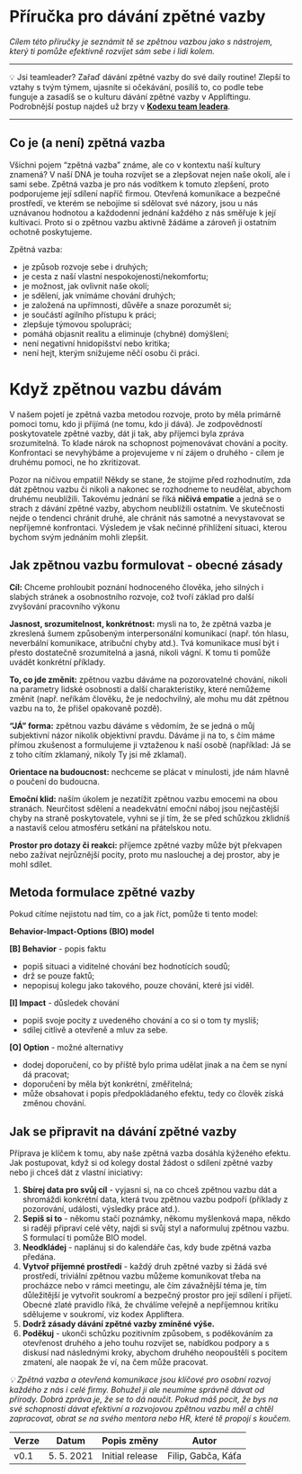 # Příručka pro dávání zpětné vazby

*Cílem této příručky je seznámit tě se zpětnou vazbou jako s nástrojem, který ti pomůže efektivně rozvíjet sám sebe i lidi kolem.*

---

💡 Jsi teamleader? Zařaď dávání zpětné vazby do své daily routine! Zlepší to vztahy s tvým týmem, ujasníte si očekávání, posílíš to, co podle tebe funguje a zasadíš se o kulturu dávání zpětné vazby v Appliftingu. Podrobnější postup najdeš už brzy v [**Kodexu team leadera**](./team-leader-codex.md).

---

## Co je (a není) zpětná vazba

Všichni pojem “zpětná vazba” známe, ale co v kontextu naší kultury znamená? V naší DNA je touha rozvíjet se a zlepšovat nejen naše okolí, ale i sami sebe. Zpětná vazba je pro nás vodítkem k tomuto zlepšení, proto podporujeme její sdílení napříč firmou. Otevřená komunikace a bezpečné prostředí, ve kterém se nebojíme si sdělovat své názory, jsou u nás uznávanou hodnotou a každodenní jednání každého z nás směřuje k její kultivaci. Proto si o zpětnou vazbu aktivně žádáme a zároveň ji ostatním ochotně poskytujeme.
	
Zpětná vazba:

* je způsob rozvoje sebe i druhých;
* je cesta z naší vlastní nespokojenosti/nekomfortu;
* je možnost, jak ovlivnit naše okolí;
* je sdělení, jak vnímáme chování druhých;
* je založená na upřímnosti, důvěře a snaze porozumět si;
* je součástí agilního přístupu k práci;
* zlepšuje týmovou spolupráci;
* pomáhá objasnit realitu a eliminuje (chybné) domýšlení;
* není negativní hnidopišství nebo kritika;
* není hejt, kterým snižujeme něčí osobu či práci.

# Když zpětnou vazbu dávám

V našem pojetí je zpětná vazba metodou rozvoje, proto by měla primárně pomoci tomu, kdo ji přijímá (ne tomu, kdo ji dává). Je zodpovědností poskytovatele zpětné vazby, dát ji tak, aby příjemci byla zpráva srozumitelná. To klade nárok na schopnost pojmenovávat chování a pocity. Konfrontaci se nevyhýbáme a projevujeme v ní zájem o druhého - cílem je druhému pomoci, ne ho zkritizovat.

Pozor na ničivou empatii! Někdy se stane, že stojíme před rozhodnutím, zda dát zpětnou vazbu či nikoli a nakonec se rozhodneme to neudělat, abychom druhému neublížili. Takovému jednání se říká **ničivá empatie** a jedná se o strach z dávání zpětné vazby, abychom neublížili ostatním. Ve skutečnosti nejde o tendenci chránit druhé, ale chránit nás samotné a nevystavovat se nepříjemné konfrontaci. Výsledem je však nečinné přihlížení situaci, kterou bychom svým jednáním mohli zlepšit.

## Jak zpětnou vazbu formulovat - obecné zásady

**Cíl:** Chceme prohloubit poznání hodnoceného člověka, jeho silných i slabých stránek a osobnostního rozvoje, což tvoří základ pro další zvyšování pracovního výkonu

**Jasnost, srozumitelnost, konkrétnost:** mysli na to, že zpětná vazba je zkreslená šumem způsobeným interpersonální komunikací (např. tón hlasu, neverbální komunikace, atribuční chyby atd.). Tvá komunikace musí být i přesto dostatečně srozumitelná a jasná, nikoli vágní. K tomu ti pomůže uvádět konkrétní příklady.

**To, co jde změnit:** zpětnou vazbu dáváme na pozorovatelné chování, nikoli na parametry lidské osobnosti a další charakteristiky, které nemůžeme změnit (např. neříkám člověku, že je nedochvilný, ale mohu mu dát zpětnou vazbu na to, že přišel opakovaně pozdě).

**“JÁ” forma:** zpětnou vazbu dáváme s vědomím, že se jedná o můj subjektivní názor nikolik objektivní pravdu. Dáváme ji na to, s čím máme přímou zkušenost a formulujeme ji vztaženou k naší osobě (například: Já se z toho cítím zklamaný, nikoly Ty jsi mě zklamal).

**Orientace na budoucnost:** nechceme se plácat v minulosti, jde nám hlavně o poučení do budoucna.

**Emoční klid:** naším úkolem je nezatížit zpětnou vazbu emocemi na obou stranách. Neurčitost sdělení a neadekvátní emoční náboj jsou nejčastější chyby na straně poskytovatele, vyhni se jí tím, že se před schůzkou zklidníš a nastavíš celou atmosféru setkání na přátelskou notu.

**Prostor pro dotazy či reakci:** příjemce zpětné vazby může být překvapen nebo zažívat nejrůznější pocity, proto mu naslouchej a dej prostor, aby je mohl sdílet.

## Metoda formulace zpětné vazby

Pokud cítíme nejistotu nad tím, co a jak říct, pomůže ti tento model:

**Behavior-Impact-Options (BIO) model**

**[B] Behavior** - popis faktu

* popiš situaci a viditelné chování bez hodnotících soudů; 
* drž se pouze faktů; 
* nepopisuj kolegu jako takového, pouze chování, které jsi viděl.

**[I] Impact** - důsledek chování

* popiš svoje pocity z uvedeného chování a co si o tom ty myslíš; 
* sdílej citlivě a otevřeně a mluv za sebe.

**[O] Option** - možné alternativy

* dodej doporučení, co by příště bylo prima udělat jinak a na čem se nyní dá pracovat;
* doporučení by měla být konkrétní, změřitelná;
* může obsahovat i popis předpokládaného efektu, tedy co člověk získá změnou chování.

## Jak se připravit na dávání zpětné vazby

Příprava je klíčem k tomu, aby naše zpětná vazba dosáhla kýženého efektu. Jak postupovat, když si od kolegy dostal žádost o sdílení zpětné vazby nebo ji chceš dát z vlastní iniciativy:
 
1. **Sbírej data pro svůj cíl** - vyjasni si, na co chceš zpětnou vazbu dát a shromáždi konkrétní data, která tvou zpětnou vazbu podpoří (příklady z pozorování, události, výsledky práce atd.).
2. **Sepiš si to** - někomu stačí poznámky, někomu myšlenková mapa, někdo si raději připraví celé věty, najdi si svůj styl a naformuluj zpětnou vazbu. S formulací ti pomůže BIO model.
3. **Neodkládej** - naplánuj si do kalendáře čas, kdy bude zpětná vazba předána.
4. **Vytvoř příjemné prostředí** - každý druh zpětné vazby si žádá své prostředí, triviální zpětnou vazbu můžeme komunikovat třeba na procházce nebo v rámci meetingu, ale čím závažnější téma je, tím důležitější je vytvořit soukromí a bezpečný prostor pro její sdílení i přijetí. Obecné zlaté pravidlo říká, že chválíme veřejně a nepříjemnou kritiku sdělujeme v soukromí, viz kodex Appliftera.
5. **Dodrž zásady dávání zpětné vazby zmíněné výše.**
6. **Poděkuj** - ukonči schůzku pozitivním způsobem, s poděkováním za otevřenost druhého a jeho touhu rozvíjet se, nabídkou podpory a s diskusí nad následnými kroky, abychom druhého neopouštěli s pocitem zmatení, ale naopak že ví, na čem může pracovat.

*💡 Zpětná vazba a otevřená komunikace jsou klíčové pro osobní rozvoj každého z nás i celé firmy. Bohužel ji ale neumíme správně dávat od přírody. Dobrá zpráva je, že se to dá naučit. Pokud máš pocit, že bys na své schopnosti dávat efektivní a rozvojovou zpětnou vazbu měl a chtěl zapracovat, obrat se na svého mentora nebo HR, které tě propojí s koučem.*

| Verze | Datum       | Popis změny                                         | Autor |
| ----- | ----------- | --------------------------------------------------- | ----- |
| v0.1  | 5. 5. 2021  | Initial release                                     | Filip, Gabča, Káťa |
